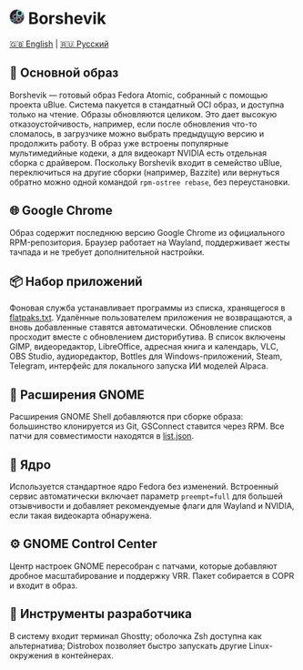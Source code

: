 # <img src="borshevik_logo.svg" alt="Logo" width="26"> Borshevik

[🇬🇧 English](README.md) | [🇷🇺 Русский](README.ru.md)


## 🌸 Основной образ

Borshevik — готовый образ Fedora Atomic, собранный с помощью проекта uBlue. Система пакуется в стандатный OCI образ, и доступна только на чтение. Образы обновляются целиком. Это дает высокую отказоустойчивость, например, если после обновления что-то сломалось, в загрузчике можно выбрать предыдущую версию и продолжить работу. В образ уже встроены популярные мультимедийные кодеки, а для видеокарт NVIDIA есть отдельная сборка с драйвером. Поскольку Borshevik входит в семейство uBlue, переключиться на другие сборки (например, Bazzite) или вернуться обратно можно одной командой `rpm-ostree rebase`, без переустановки.

## 🌐 Google Chrome

Образ содержит последнюю версию Google Chrome из официального RPM-репозитория. Браузер работает на Wayland, поддерживает жесты тачпада и не требует дополнительной настройки.

## 📦 Набор приложений

Фоновая служба устанавливает программы из списка, хранящегося в [flatpaks.txt](build_files/root/usr/share/app-choice-subscription/flatpaks.txt). Удалённые пользователем приложения не возвращаются, а вновь добавленные ставятся автоматически. Обновление списков просходит вместе с обновлением дисторибутива. В список включены GIMP, видеоредактор, LibreOffice, адресная книга и календарь, VLC, OBS Studio, аудиоредактор, Bottles для Windows-приложений, Steam, Telegram, интерфейс для локального запуска ИИ моделей Alpaca.

## 🧩 Расширения GNOME

Расширения GNOME Shell добавляются при сборке образа: большинство клонируется из Git, GSConnect ставится через RPM. Все патчи для совместимости находятся в  [list.json](build_files/scripts/gs-extensions/list.json).

## 🧬 Ядро

Используется стандартное ядро Fedora без изменений. Встроенный сервис автоматически включает параметр `preempt=full` для большей отзывчивости и добавляет рекомендуемые флаги для Wayland и NVIDIA, если такая видеокарта обнаружена.

## ⚙️ GNOME Control Center

Центр настроек GNOME пересобран с патчами, которые добавляют дробное масштабирование и поддержку VRR. Пакет собирается в COPR и входит в образ.

## 🌱 Инструменты разработчика

В систему входит терминал Ghostty; оболочка Zsh доступна как альтернатива; Distrobox позволяет быстро запускать другие Linux-окружения в контейнерах.
